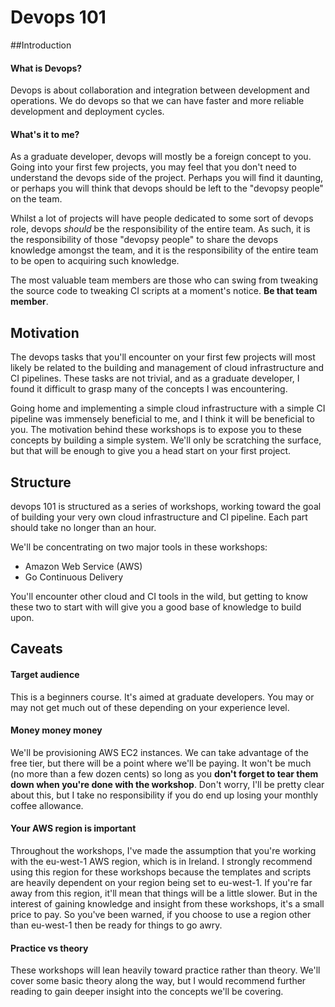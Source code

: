 # Devops 101

##Introduction

#### What is Devops?
Devops is about collaboration and integration between development and operations. We do devops so that we can have faster and more reliable development and deployment cycles.

#### What's it to me?
As a graduate developer, devops will mostly be a foreign concept to you. Going into your first few projects, you may feel that you don't need to understand the devops side of the project. Perhaps you will find it daunting, or perhaps you will think that devops should be left to the "devopsy people" on the team. 

Whilst a lot of projects will have people dedicated to some sort of devops role, devops *should* be the responsibility of the entire team. As such, it is the responsibility of those "devopsy people" to share the devops knowledge amongst the team, and it is the responsibility of the entire team to be open to acquiring such knowledge.

The most valuable team members are those who can swing from tweaking the source code to tweaking CI scripts at a moment's notice. **Be that team member**.

## Motivation
The devops tasks that you'll encounter on your first few projects will most likely be related to the building and management of cloud infrastructure and CI pipelines. These tasks are not trivial, and as a graduate developer, I found it difficult to grasp many of the concepts I was encountering. 

Going home and implementing a simple cloud infrastructure with a simple CI pipeline was immensely beneficial to me, and I think it will be beneficial to you. The motivation behind these workshops is to expose you to these concepts by building a simple system. We'll only be scratching the surface, but that will be enough to give you a head start on your first project.

## Structure
devops 101 is structured as a series of workshops, working toward the goal of building your very own cloud infrastructure and CI pipeline. Each part should take no longer than an hour. 

We'll be concentrating on two major tools in these workshops:

- Amazon Web Service (AWS)
- Go Continuous Delivery

You'll encounter other cloud and CI tools in the wild, but getting to know these two to start with will give you a good base of knowledge to build upon.

## Caveats
#### Target audience
This is a beginners course. It's aimed at graduate developers. You may or may not get much out of these depending on your experience level.

#### Money money money
We'll be provisioning AWS EC2 instances. We can take advantage of the free tier, but there will be a point where we'll be paying. It won't be much (no more than a few dozen cents) so long as you **don't forget to tear them down when you're done with the workshop**. Don't worry, I'll be pretty clear about this, but I take no responsibility if you do end up losing your monthly coffee allowance.

#### Your AWS region is important
Throughout the workshops, I've made the assumption that you're working with the eu-west-1 AWS region, which is in Ireland. 
I strongly recommend using this region for these workshops because the templates and scripts are heavily dependent on your region being set to eu-west-1. If you're far away from this region, it'll mean that things will be a little slower. But in the interest of gaining knowledge and insight from these workshops, it's a small price to pay. So you've been warned, if you choose to use a region other than eu-west-1 then be ready for things to go awry.

#### Practice vs theory
These workshops will lean heavily toward practice rather than theory. We'll cover some basic theory along the way, but I would recommend further reading to gain deeper insight into the concepts we'll be covering.








